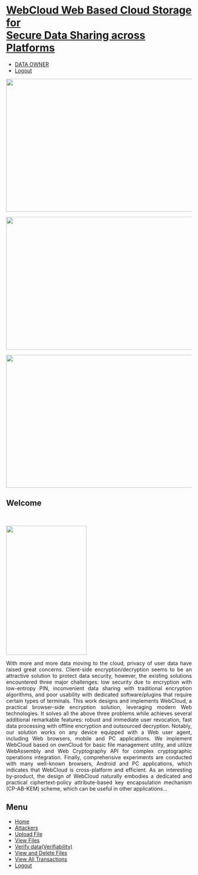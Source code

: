 <!DOCTYPE html PUBLIC "-//W3C//DTD XHTML 1.0 Transitional//EN" 

"http://www.w3.org/TR/xhtml1/DTD/xhtml1-transitional.dtd">

<html xmlns="http://www.w3.org/1999/xhtml">

<head>

<meta http-equiv="Content-Type" content="text/html; charset=utf-8" />

<link href="[css/style.css]" rel="stylesheet" type="text/css" />

<link rel="stylesheet" type="text/css" href="css/coin-slider.css" />

<!--

.style2 {

font-size: 24px;

font-weight: bold;

font-style: italic;

}

style3 {font-weight: bold)

style4 {

color: #FF0000;

font-weight: bold;

}
        
-->
  


</head>

<body>

<div class="main">

<div class="header">

<div class="header_resize">

<div class="logo">

<h1><a href="index.html" class="style2">WebCloud Web Based Cloud Storage for<br/>Secure Data Sharing across Platforms</a></h1>

</div>

<div class="menu_nav">

<ul>

<li class="active"><a href="https://th.bing.com/th/id/OIP.RJCImwMq7ynpf_dECSWlDQHaE7?w=273&h=182&c=7&r=0&o=7&dpr=1.3&pid=1.7&rm=3"><span>DATA OWNER</span></a></li>

<li class="active"><a href="https://img.freepik.com/premium-vector/concept-website-page-log-cloud_172533-72.jpg?w=2000">Logout</a></li>

</ul>

</div>

<div class="clr"></div>

<div class="slider">

<div id="coin-slider">

<a href="#"><img src="https://www.jaxtr.com/wp-content/uploads/2020/06/cloud-1024x752.jpg" width="960" height="360" alt="" /></a> 

<a href="#"><img src="[images/slide2.jpg]https://img.rawpixel.com/s3fs-private/rawpixel_images/website_content/k-p-289.jpg?w=800&dpr=1&fit=default&crop=default&q=65&vib=3&con=3&usm=15&bg=F4F4F3&ixlib=js-2.2.1&s=200eaa6b01d296343c51c511bb87a8e8" width="960" height="360" alt="" /></a>

<a href="#"><img src="images/slide3.jpg/https://wallpapercave.com/wp/wp3929824.jpg" width="960" height="360" alt="" /></a>

</div>

<div class="clr"></div>

</div>

<div class="clr"></div>

</div>

</div>

<div class="content">

<div class="content_resize">
        
<div class="mainbar">

<div class="article">

<h2>Welcome</h2>

<p class="infopost">&nbsp;</p>

<div class="img"><img src="images/img1.jpg/https://img.freepik.com/premium-vector/technology-abstract-welcome-banner-background-website-landing-page-template-design_633079-73.jpg?w=996" width="218" height="350" alt="" class="fl"/></div>

<div class="post_content">

<p align="justify" class="style4">With more and more data moving to the cloud, privacy of user data have raised great concerns. Client-side encryption/decryption seems to be an attractive solution to protect data security, however, the existing solutions encountered three major challenges: low security due to encryption with low-entropy PIN, inconvenient data sharing with traditional encryption algorithms, and poor usability with dedicated software/plugins that require certain types of terminals. This work designs and implements WebCloud, a practical browser-side encryption solution, leveraging modern Web technologies. It solves all the above three problems while achieves several additional remarkable features: robust and immediate user revocation, fast data processing with offline encryption and outsourced decryption. Notably, our solution works on any device equipped with a Web user agent, including Web browsers, mobile and PC applications. We implement WebCloud based on ownCloud for basic file management utility, and utilize WebAssembly and Web Cryptography API for complex cryptographic operations integration. Finally, comprehensive experiments are conducted with many well-known browsers, Android and PC applications, which indicates that WebCloud is cross-platform and efficient. As an interesting by-product, the design of WebCloud naturally embodies a dedicated and practical ciphertext-policy attribute-based key encapsulation mechanism (CP-AB-KEM) scheme, which can be useful in other applications...</p>

</div>

<div class="clr"></div>

</div>

</div>

<div class="sidebar">

<div class="gadget">

<h2 class="star">Menu</h2>

<div class="clr"></div>

<ul class="sb_menu style3">

<li><a href="https://cdn2.vectorstock.com/i/1000x1000/52/56/cloud-data-storage-web-page-template-vector-21685256.jpg">Home</a></li>

<li><a href="https://s3.amazonaws.com/cdn.freshdesk.com/data/helpdesk/attachments/production/67012055930/original/EhrQouaeK_B5NjFUAA1p8nAgMwfdcj6ksg.png?1620757716">Attackers</a></li>

<li><a href="https://tse3.mm.bing.net/th/id/OIP.yfNAFixHwGX3xXjv54PIFwHaFj?w=840&h=630&rs=1&pid=ImgDetMain&o=7&rm=3">Upload File</a></li>

<li><a href="https://tse1.mm.bing.net/th/id/OIP.o0OAkVRATjDWECHKXbD_qAHaDi?w=1883&h=900&rs=1&pid=ImgDetMain&o=7&rm=3">View Files</a></li>

<li><a href="https://mir-s3-cdn-cf.behance.net/project_modules/max_3840/b0864796679957.5eb3c51a4b908.png">Verify data(Verifiability)</a></li>

<li><a href="DO_Delete.jsp">View and Delete Files</a></li>

<li><a href="https://helpx.adobe.com/content/dam/help/en/creative-cloud/help/delete-files-permanently-from-cloud-storage/acrobat-delete-file-copy.png.img.png">View All Transactions</a></li>

<li><a href="https://idcloudhost.com/wp-content/uploads/2019/07/Logout-scaled.jpg">Logout</a></li>

</ul>

</div>

</div>

<div class="clr"></div>

</div>

</div>

<div class="fbg"></div>

<div class="footer">

<div class="footer_resize">

<p class="lf">&nbsp;</p>

<p class="rf">&nbsp;</p>

<div style="clear:both;"></div>

</div>

</div>

</div>

<div align=center></div>

</body>

</html>
